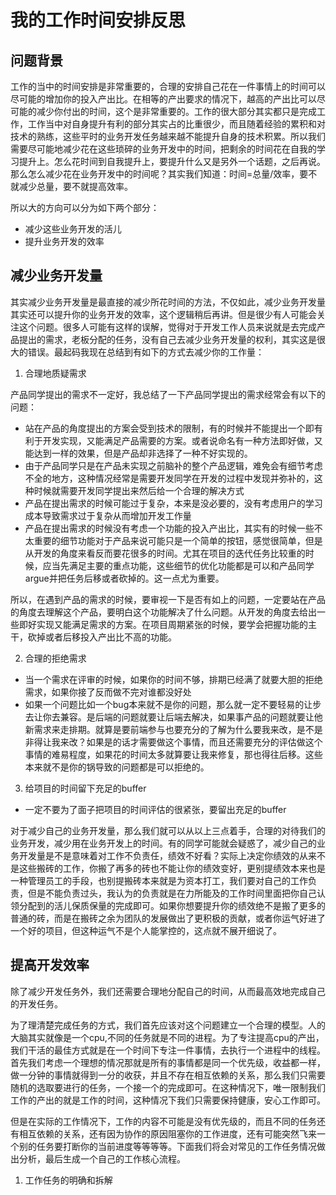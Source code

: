 # 我的工作时间安排反思

## 问题背景

工作的当中的时间安排是非常重要的，合理的安排自己花在一件事情上的时间可以尽可能的增加你的投入产出比。在相等的产出要求的情况下，越高的产出比可以尽可能的减少你付出的时间，这个是非常重要的。工作的很大部分其实都只是完成工作，工作当中对自身提升有利的部分其实占的比重很少，而且随着经验的累积和对技术的熟练，这些平时的业务开发任务越来越不能提升自身的技术积累。所以我们需要尽可能地减少花在这些琐碎的业务开发中的时间，把剩余的时间花在自我的学习提升上。怎么花时间到自我提升上，要提升什么又是另外一个话题，之后再说。那么怎么减少花在业务开发中的时间呢？其实我们知道：时间=总量/效率，要不就减少总量，要不就提高效率。

所以大的方向可以分为如下两个部分：

* 减少这些业务开发的活儿
* 提升业务开发的效率

## 减少业务开发量

其实减少业务开发量是最直接的减少所花时间的方法，不仅如此，减少业务开发量其实还可以提升你的业务开发的效率，这个逻辑稍后再讲。但是很少有人可能会关注这个问题。很多人可能有这样的误解，觉得对于开发工作人员来说就是去完成产品提出的需求，老板分配的任务，没有自己去减少业务开发量的权利，其实这是很大的错误。最起码我现在总结到有如下的方式去减少你的工作量：

1. 合理地质疑需求

产品同学提出的需求不一定好，我总结了一下产品同学提出的需求经常会有以下的问题：

* 站在产品的角度提出的方案会受到技术的限制，有的时候并不能提出一个即有利于开发实现，又能满足产品需要的方案。或者说命名有一种方法即好做，又能达到一样的效果，但是产品却非选择了一种不好实现的。
* 由于产品同学只是在产品未实现之前脑补的整个产品逻辑，难免会有细节考虑不全的地方，这种情况经常是需要开发同学在开发的过程中发现并弥补的，这种时候就需要开发同学提出来然后给一个合理的解决方式
* 产品在提出需求的时候可能过于复杂，本来是没必要的，没有考虑用户的学习成本导致需求过于复杂从而增加开发工作量
* 产品在提出需求的时候没有考虑一个功能的投入产出比，其实有的时候一些不太重要的细节功能对于产品来说可能只是一个简单的按钮，感觉很简单，但是从开发的角度来看反而要花很多的时间。尤其在项目的迭代任务比较重的时候，应当先满足主要的重点功能，这些细节的优化功能都是可以和产品同学argue并把任务后移或者砍掉的。这一点尤为重要。

所以，在遇到产品的需求的时候，要审视一下是否有如上的问题，一定要站在产品的角度去理解这个产品，要明白这个功能解决了什么问题。从开发的角度去给出一些即好实现又能满足需求的方案。在项目周期紧张的时候，要学会把握功能的主干，砍掉或者后移投入产出比不高的功能。

2. 合理的拒绝需求

* 当一个需求在评审的时候，如果你的时间不够，排期已经满了就要大胆的拒绝需求，如果你接了反而做不完对谁都没好处
* 如果一个问题比如一个bug本来就不是你的问题，那么就一定不要轻易的让步去让你去兼容。是后端的问题就要让后端去解决，如果事产品的问题就要让他新需求来走排期。就算是要前端参与也要充分的了解为什么要我来改，是不是非得让我来改？如果是的话才需要做这个事情，而且还需要充分的评估做这个事情的难易程度，如果花的时间太多就算要让我来修复，那也得往后移。这些本来就不是你的锅导致的问题都是可以拒绝的。

3. 给项目的时间留下充足的buffer

* 一定不要为了面子把项目的时间评估的很紧张，要留出充足的buffer

对于减少自己的业务开发量，那么我们就可以从以上三点着手，合理的对待我们的业务开发，减少用在业务开发上的时间。有的同学可能就会疑惑了，减少自己的业务开发量是不是意味着对工作不负责任，绩效不好看？实际上决定你绩效的从来不是这些搬砖的工作，你搬了再多的砖也不能让你的绩效变好，更别提绩效本来也是一种管理员工的手段，也别提搬砖本来就是为资本打工，我们要对自己的工作负责，但是不能负责过头，我认为的负责就是在力所能及的工作时间里面把你自己认领分配到的活儿保质保量的完成即可。如果你想要提升你的绩效绝不是搬了更多的普通的砖，而是在搬砖之余为团队的发展做出了更积极的贡献，或者你运气好进了一个好的项目，但这种运气不是个人能掌控的，这点就不展开细说了。

## 提高开发效率

除了减少开发任务外，我们还需要合理地分配自己的时间，从而最高效地完成自己的开发任务。

为了理清楚完成任务的方式，我们首先应该对这个问题建立一个合理的模型。人的大脑其实就像是一个cpu,不同的任务就是不同的进程。为了专注提高cpu的产出，我们干活的最佳方式就是在一个时间下专注一件事情，去执行一个进程中的线程。首先我们考虑一个理想的情况那就是所有的事情都是同一个优先级，收益都一样，做一分钟的事情就得到一分的收获，并且不存在相互依赖的关系，那么我们只需要随机的选取要进行的任务，一个接一个的完成即可。在这种情况下，唯一限制我们工作的产出的就是工作的时间，这种情况下我们只需要保持健康，安心工作即可。

但是在实际的工作情况下，工作的内容不可能是没有优先级的，而且不同的任务还有相互依赖的关系，还有因为协作的原因阻塞你的工作进度，还有可能突然飞来一个别的任务要打断你的当前进度等等等等。下面我们将会对常见的工作任务情况做出分析，最后生成一个自己的工作核心流程。

1. 工作任务的明确和拆解

